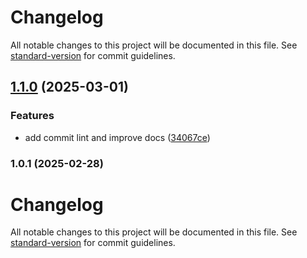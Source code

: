 # Changelog

All notable changes to this project will be documented in this file. See [standard-version](https://github.com/conventional-changelog/standard-version) for commit guidelines.

## [1.1.0](https://github.com/AfonsoVReis/essential-hooks-collection/compare/v1.0.1...v1.1.0) (2025-03-01)


### Features

* add commit lint and improve docs ([34067ce](https://github.com/AfonsoVReis/essential-hooks-collection/commit/34067ce212702caebdbf2c55b0bd24b678dcb929))

### 1.0.1 (2025-02-28)

# Changelog

All notable changes to this project will be documented in this file. See [standard-version](https://github.com/conventional-changelog/standard-version) for commit guidelines.
